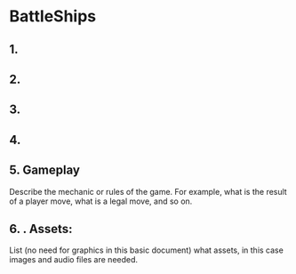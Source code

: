 # BattleShips

## 1.




## 2.



## 3.



## 4.



## 5. Gameplay
Describe the mechanic or rules of the game. For example, what is the result of a
player move, what is a legal move, and so on.


## 6. . Assets:
List (no need for graphics in this basic document) what assets, in this case images
and audio files are needed.
